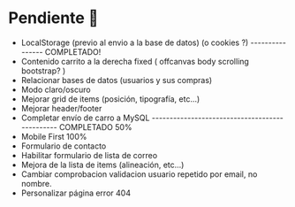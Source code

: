 # Pendiente 🤔

- LocalStorage (previo al envio a la base de datos) (o cookies ?) ---------------- COMPLETADO!
- Contenido carrito a la derecha fixed ( offcanvas body scrolling bootstrap? )
- Relacionar bases de datos (usuarios y sus compras)
- Modo claro/oscuro
- Mejorar grid de items (posición, tipografía, etc...)
- Mejorar header/footer
- Completar envío de carro a MySQL ----------------------------------------------- COMPLETADO 50%
- Mobile First 100%
- Formulario de contacto
- Habilitar formulario de lista de correo
- Mejora de la lista de items (alineación, etc...)
- Cambiar comprobacion validacion usuario repetido por email, no nombre.
- Personalizar página error 404